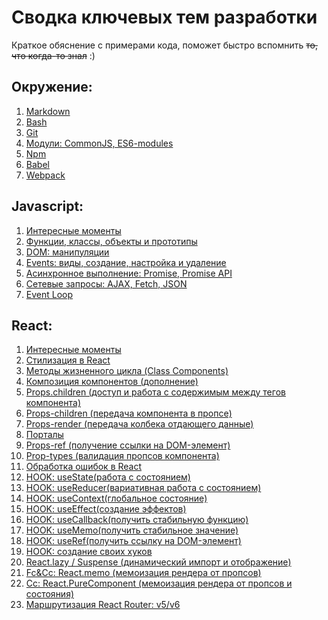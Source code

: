# Сводка ключевых тем разработки
Краткое обяснение с примерами кода, поможет быстро вспомнить ~~то, что когда-то знал~~ :)

## Окружение: 
1. [Markdown](/Environment/Markdown.md)
2. [Bash](/Environment/Bash.md)
3. [Git](/Environment/Git.md)
4. [Модули: CommonJS, ES6-modules](/Environment/Modules%20(ES6,%20CommonJS,%20Dynamic).md)
5. [Npm](/Environment/Npm.md)
6. [Babel]()
7. [Webpack]()

## Javascript: 
1. [Интересные моменты]()
2. [Функции, классы, объекты и прототипы]()
3. [DOM: манипуляции]()
4. [Events: виды, создание, настройка и удаление]()
5. [Асинхронное выполнение: Promise, Promise API]()
6. [Сетевые запросы: AJAX, Fetch, JSON]()
7. [Event Loop]()

## React:
1. [Интересные моменты]()
2. [Стилизация в React]()
3. [Методы жизненного цикла (Class Components)]()
4. [Композиция компонентов (дополнение)]()
5. [Props.children (доступ и работа с содержимым между тегов компонента)]()
6. [Props-children (передача компонента в пропсе)]()
7. [Props-render (передача колбека отдающего данные)]()
8. [Порталы]()
9. [Props-ref (получение ссылки на DOM-элемент)]()
10. [Prop-types (валидация пропсов компонента)]()
11. [Обработка ошибок в React]()
12. [HOOK: useState(работа с состоянием)]()
13. [HOOK: useReducer(вариативная работа с состоянием)]()
14. [HOOK: useContext(глобальное состояние)]()
15. [HOOK: useEffect(создание эффектов)]()
16. [HOOK: useCallback(получить стабильную функцию)]()
17. [HOOK: useMemo(получить стабильное значение)]()
18. [HOOK: useRef(получить ссылку на DOM-элемент)]()
19. [HOOK: создание своих хуков]()
20. [React.lazy / Suspense (динамический импорт и отображение)]()
21. [Fc&Cc: React.memo (мемоизация рендера от пропсов)]()
22. [Cc: React.PureComponent (мемоизация рендера от пропсов и состояния)]()
23. [Маршрутизация React Router: v5/v6]()
